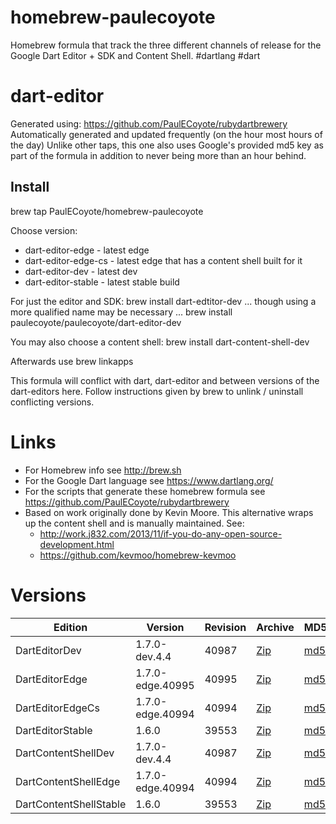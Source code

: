 homebrew-paulecoyote
====================

Homebrew formula that track the three different channels of release for the Google Dart Editor + SDK and Content Shell.  #dartlang #dart

dart-editor
===========

Generated using: https://github.com/PaulECoyote/rubydartbrewery
Automatically generated and updated frequently (on the hour most hours of the day)
Unlike other taps, this one also uses Google's provided md5 key as part of the formula in addition to never being more than an hour behind.

Install
-------
brew tap PaulECoyote/homebrew-paulecoyote

Choose version:
* dart-editor-edge - latest edge
* dart-editor-edge-cs - latest edge that has a content shell built for it
* dart-editor-dev - latest dev
* dart-editor-stable - latest stable build

For just the editor and SDK:
brew install dart-edtitor-dev
... though using a more qualified name may be necessary ...
brew install paulecoyote/paulecoyote/dart-editor-dev

You may also choose a content shell:
brew install dart-content-shell-dev

Afterwards use 
brew linkapps

This formula will conflict with dart, dart-editor and between versions of the dart-editors here.  Follow instructions given by brew to unlink / uninstall conflicting versions.

Links
=====
* For Homebrew info see http://brew.sh
* For the Google Dart language see https://www.dartlang.org/
* For the scripts that generate these homebrew formula see https://github.com/PaulECoyote/rubydartbrewery
* Based on work originally done by Kevin Moore. This alternative wraps up the content shell and is manually maintained.  See: 
    * http://work.j832.com/2013/11/if-you-do-any-open-source-development.html
    * https://github.com/kevmoo/homebrew-kevmoo

Versions
========
| Edition | Version | Revision | Archive | MD5 | Notes |
| ------- | ------- | -------- | ------- | --- | ----- |
| DartEditorDev | 1.7.0-dev.4.4 | 40987 | [Zip](https://storage.googleapis.com/dart-archive/channels/dev/release/40987/editor/darteditor-macos-x64.zip) | [md5](https://storage.googleapis.com/dart-archive/channels/dev/release/40987/editor/darteditor-macos-x64.zip.md5sum) | [Changes](https://storage.googleapis.com/dart-archive/channels/dev/release/latest/changelog.html) |
| DartEditorEdge | 1.7.0-edge.40995 | 40995 | [Zip](https://storage.googleapis.com/dart-archive/channels/be/raw/40995/editor/darteditor-macos-x64.zip) | [md5](https://storage.googleapis.com/dart-archive/channels/be/raw/40995/editor/darteditor-macos-x64.zip.md5sum) | - |
| DartEditorEdgeCs | 1.7.0-edge.40994 | 40994 | [Zip](https://storage.googleapis.com/dart-archive/channels/be/raw/40994/editor/darteditor-macos-x64.zip) | [md5](https://storage.googleapis.com/dart-archive/channels/be/raw/40994/editor/darteditor-macos-x64.zip.md5sum) | - |
| DartEditorStable | 1.6.0 | 39553 | [Zip](https://storage.googleapis.com/dart-archive/channels/stable/release/39553/editor/darteditor-macos-x64.zip) | [md5](https://storage.googleapis.com/dart-archive/channels/stable/release/39553/editor/darteditor-macos-x64.zip.md5sum) | [Changes](https://storage.googleapis.com/dart-archive/channels/stable/release/latest/changelog.html) |
| DartContentShellDev | 1.7.0-dev.4.4 | 40987 | [Zip](https://storage.googleapis.com/dart-archive/channels/dev/release/40987/dartium/content_shell-macos-ia32-release.zip) | [md5](https://storage.googleapis.com/dart-archive/channels/dev/release/40987/dartium/content_shell-macos-ia32-release.zip.md5sum) | - |
| DartContentShellEdge | 1.7.0-edge.40994 | 40994 | [Zip](https://storage.googleapis.com/dart-archive/channels/be/raw/40994/dartium/content_shell-macos-ia32-release.zip) | [md5](https://storage.googleapis.com/dart-archive/channels/be/raw/40994/dartium/content_shell-macos-ia32-release.zip.md5sum) | - |
| DartContentShellStable | 1.6.0 | 39553 | [Zip](https://storage.googleapis.com/dart-archive/channels/stable/release/39553/dartium/content_shell-macos-ia32-release.zip) | [md5](https://storage.googleapis.com/dart-archive/channels/stable/release/39553/dartium/content_shell-macos-ia32-release.zip.md5sum) | - |
